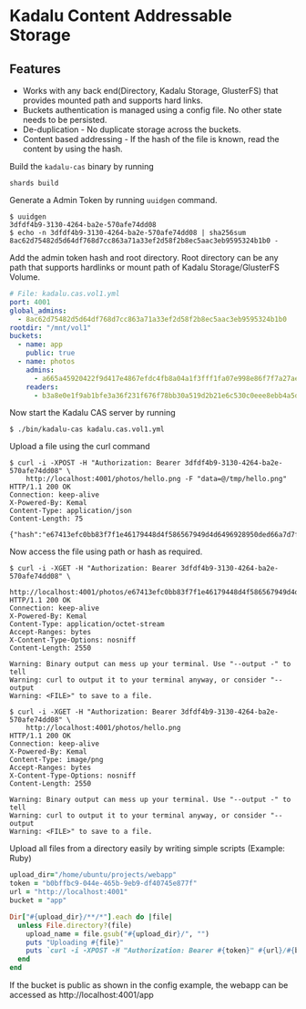 # Kadalu Content Addressable Storage

## Features

- Works with any back end(Directory, Kadalu Storage, GlusterFS) that provides mounted path and supports hard links.
- Buckets authentication is managed using a config file. No other state needs to be persisted.
- De-duplication - No duplicate storage across the buckets.
- Content based addressing - If the hash of the file is known, read the content by using the hash.

Build the `kadalu-cas` binary by running

```
shards build
```

Generate a Admin Token by running `uuidgen` command.

```console
$ uuidgen
3dfdf4b9-3130-4264-ba2e-570afe74dd08
$ echo -n 3dfdf4b9-3130-4264-ba2e-570afe74dd08 | sha256sum
8ac62d75482d5d64df768d7cc863a71a33ef2d58f2b8ec5aac3eb9595324b1b0 -
```

Add the admin token hash and root directory. Root directory can be any path that supports hardlinks or mount path of Kadalu Storage/GlusterFS Volume.

```yaml
# File: kadalu.cas.vol1.yml
port: 4001
global_admins:
  - 8ac62d75482d5d64df768d7cc863a71a33ef2d58f2b8ec5aac3eb9595324b1b0
rootdir: "/mnt/vol1"
buckets:
  - name: app
    public: true
  - name: photos
    admins:
      - a665a45920422f9d417e4867efdc4fb8a04a1f3fff1fa07e998e86f7f7a27ae3
    readers:
      - b3a8e0e1f9ab1bfe3a36f231f676f78bb30a519d2b21e6c530c0eee8ebb4a5d0
```

Now start the Kadalu CAS server by running

```console
$ ./bin/kadalu-cas kadalu.cas.vol1.yml
```

Upload a file using the curl command

```
$ curl -i -XPOST -H "Authorization: Bearer 3dfdf4b9-3130-4264-ba2e-570afe74dd08" \
    http://localhost:4001/photos/hello.png -F "data=@/tmp/hello.png"
HTTP/1.1 200 OK
Connection: keep-alive
X-Powered-By: Kemal
Content-Type: application/json
Content-Length: 75

{"hash":"e67413efc0bb83f7f1e46179448d4f586567949d4d6496928950ded66a7d7f08"}
```

Now access the file using path or hash as required.

```
$ curl -i -XGET -H "Authorization: Bearer 3dfdf4b9-3130-4264-ba2e-570afe74dd08" \
    http://localhost:4001/photos/e67413efc0bb83f7f1e46179448d4f586567949d4d6496928950ded66a7d7f08
HTTP/1.1 200 OK
Connection: keep-alive
X-Powered-By: Kemal
Content-Type: application/octet-stream
Accept-Ranges: bytes
X-Content-Type-Options: nosniff
Content-Length: 2550

Warning: Binary output can mess up your terminal. Use "--output -" to tell 
Warning: curl to output it to your terminal anyway, or consider "--output 
Warning: <FILE>" to save to a file.
```

```
$ curl -i -XGET -H "Authorization: Bearer 3dfdf4b9-3130-4264-ba2e-570afe74dd08" \
    http://localhost:4001/photos/hello.png
HTTP/1.1 200 OK
Connection: keep-alive
X-Powered-By: Kemal
Content-Type: image/png
Accept-Ranges: bytes
X-Content-Type-Options: nosniff
Content-Length: 2550

Warning: Binary output can mess up your terminal. Use "--output -" to tell 
Warning: curl to output it to your terminal anyway, or consider "--output 
Warning: <FILE>" to save to a file.
```

Upload all files from a directory easily by writing simple scripts (Example: Ruby)

```ruby
upload_dir="/home/ubuntu/projects/webapp"
token = "b0bffbc9-044e-465b-9eb9-df40745e877f"
url = "http://localhost:4001"
bucket = "app"

Dir["#{upload_dir}/**/*"].each do |file|
  unless File.directory?(file)
    upload_name = file.gsub("#{upload_dir}/", "")
    puts "Uploading #{file}"
    puts `curl -i -XPOST -H "Authorization: Bearer #{token}" #{url}/#{bucket}/#{upload_name} -F "data=@#{file}"`
  end
end
```

If the bucket is public as shown in the config example, the webapp can be accessed as http://localhost:4001/app

